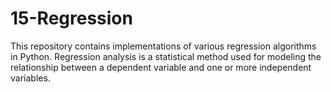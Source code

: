 # 15-Regression
This repository contains implementations of various regression algorithms in Python. Regression analysis is a statistical method used for modeling the relationship between a dependent variable and one or more independent variables.
